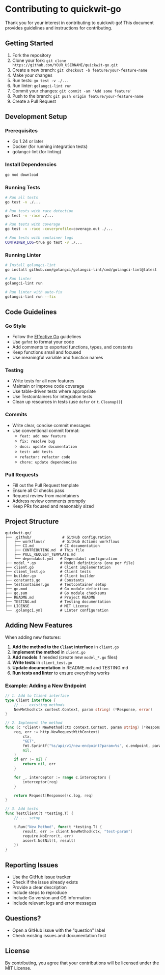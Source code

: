 # Contributing to quickwit-go

Thank you for your interest in contributing to quickwit-go! This document provides guidelines and instructions for contributing.

## Getting Started

1. Fork the repository
2. Clone your fork: `git clone https://github.com/YOUR_USERNAME/quickwit-go.git`
3. Create a new branch: `git checkout -b feature/your-feature-name`
4. Make your changes
5. Run tests: `go test -v ./...`
6. Run linter: `golangci-lint run`
7. Commit your changes: `git commit -am 'Add some feature'`
8. Push to the branch: `git push origin feature/your-feature-name`
9. Create a Pull Request

## Development Setup

### Prerequisites

- Go 1.24 or later
- Docker (for running integration tests)
- golangci-lint (for linting)

### Install Dependencies

```bash
go mod download
```

### Running Tests

```bash
# Run all tests
go test -v ./...

# Run tests with race detection
go test -v -race ./...

# Run tests with coverage
go test -v -race -coverprofile=coverage.out ./...

# Run tests with container logs
CONTAINER_LOG=true go test -v ./...
```

### Running Linter

```bash
# Install golangci-lint
go install github.com/golangci/golangci-lint/cmd/golangci-lint@latest

# Run linter
golangci-lint run

# Run linter with auto-fix
golangci-lint run --fix
```

## Code Guidelines

### Go Style

- Follow the [Effective Go](https://golang.org/doc/effective_go) guidelines
- Use `gofmt` to format your code
- Add comments to exported functions, types, and constants
- Keep functions small and focused
- Use meaningful variable and function names

### Testing

- Write tests for all new features
- Maintain or improve code coverage
- Use table-driven tests where appropriate
- Use Testcontainers for integration tests
- Clean up resources in tests (use `defer` or `t.Cleanup()`)

### Commits

- Write clear, concise commit messages
- Use conventional commit format:
  - `feat: add new feature`
  - `fix: resolve bug`
  - `docs: update documentation`
  - `test: add tests`
  - `refactor: refactor code`
  - `chore: update dependencies`

### Pull Requests

- Fill out the Pull Request template
- Ensure all CI checks pass
- Request review from maintainers
- Address review comments promptly
- Keep PRs focused and reasonably sized

## Project Structure

```
quickwit-go/
├── .github/              # GitHub configuration
│   ├── workflows/        # GitHub Actions workflows
│   ├── CI.md            # CI documentation
│   ├── CONTRIBUTING.md  # This file
│   ├── PULL_REQUEST_TEMPLATE.md
│   └── dependabot.yml   # Dependabot configuration
├── model_*.go           # Model definitions (one per file)
├── client.go            # Client implementation
├── client_test.go       # Client tests
├── builder.go           # Client builder
├── constants.go         # Constants
├── testcontainer.go     # Testcontainer setup
├── go.mod               # Go module definition
├── go.sum               # Go module checksums
├── README.md            # Project README
├── TESTING.md           # Testing documentation
├── LICENSE              # MIT License
└── .golangci.yml        # Linter configuration
```

## Adding New Features

When adding new features:

1. **Add the method to the `Client` interface** in `client.go`
2. **Implement the method** in `client.go`
3. **Add models** if needed (create new `model_*.go` files)
4. **Write tests** in `client_test.go`
5. **Update documentation** in README.md and TESTING.md
6. **Run tests and linter** to ensure everything works

### Example: Adding a New Endpoint

```go
// 1. Add to Client interface
type Client interface {
    // ... existing methods
    NewMethod(ctx context.Context, param string) (*Response, error)
}

// 2. Implement the method
func (c *client) NewMethod(ctx context.Context, param string) (*Response, error) {
    req, err := http.NewRequestWithContext(
        ctx,
        "GET",
        fmt.Sprintf("%s/api/v1/new-endpoint?param=%s", c.endpoint, param),
        nil,
    )
    if err != nil {
        return nil, err
    }

    for _, interceptor := range c.interceptors {
        interceptor(req)
    }

    return Request[Response](c.log, req)
}

// 3. Add tests
func TestClient(t *testing.T) {
    // ... setup

    t.Run("New Method", func(t *testing.T) {
        result, err := client.NewMethod(ctx, "test-param")
        require.NoError(t, err)
        assert.NotNil(t, result)
    })
}
```

## Reporting Issues

- Use the GitHub issue tracker
- Check if the issue already exists
- Provide a clear description
- Include steps to reproduce
- Include Go version and OS information
- Include relevant logs and error messages

## Questions?

- Open a GitHub issue with the "question" label
- Check existing issues and documentation first

## License

By contributing, you agree that your contributions will be licensed under the MIT License.
